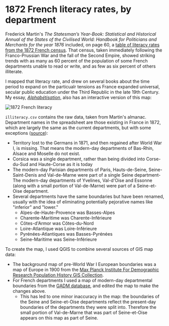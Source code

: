 # 1872 French literacy rates, by department

Frederick Martin's <i>The Statesman’s Year-Book: Statistical and Historical Annual of the States of the Civilised World: Handbook for Politicians and Merchants for the year 1876</i> included, on page 60, a [table of literacy rates from the 1872 French census](https://books.google.com/books?id=xG8EAAAAQAAJ&pg=PA60#v=onepage&q&f=false). That census, taken immediately following the Franco-Prussian War and the fall of the Second Empire, showed striking trends with as many as 60 percent of the population of some French departments unable to read or write, and as few as six percent of others illiterate.

I mapped that literacy rate, and drew on several books about the time period to expand on the particualr tensions as France expanded universal, secular public education under the Third Republic in the late 19th Century. My essay, <i>[Alphabétisation](http://dhmontgomery.com/2015/07/alphabetisation/)</i>, also has an interactive version of this map:

![1872 French literacy](https://raw.githubusercontent.com/dhmontgomery/personal-work/master/1872-french-literacy/literacyfrance.png)

`illiteracy.csv` contains the raw data, taken from Martin's almanac. Department names in the spreadsheet are those existing in France in 1872, which are largely the same as the current departments, but with some exceptions ([source](https://en.wikipedia.org/wiki/Departments_of_France)):

- Territory lost to the Germans in 1871, and then regained after World War I, is missing. That means the modern-day departments of Bas-Rhin, Alsace and Moselle do not exist.
- Corsica was a single department, rather than being divided into Corse-du-Sud and Haute-Corse as it is today
- The modern-day Parisian departments of Paris, Hauts-de-Seine, Seine-Saint-Denis and Val-de-Marne were part of a single Seine department- The modern-day departments of Yvelines, Val-d'Oise and Essonne (along with a small portion of Val-de-Marne) were part of a Seine-et-Oise department.
- Several departments have the same boundaries but have been renamed, usually with the idea of eliminating potentially pejorative names like "inferior" and "lower."
  - Alpes-de-Haute-Provence was Basses-Alpes
  - Charente-Maritime was Charente-Inférieure
  - Côtes-d'Armor was Côtes-du-Nord
  - Loire-Atlantique was Loire-Inférieure
  - Pyrénées-Atlantiques was Basses-Pyrénées
  - Seine-Maritime was Seine-Inférieure

To create the map, I used QGIS to combine several sources of GIS map data:
- The background map of pre-World War I European boundaries was a map of Europe in 1900 from the [Max Planck Institute For Demographic Research Population History GIS Collection](http://censusmosaic.org/web/data/historical-gis-files).
- For French departments I used a map of modern-day departmental boundaries from the [GADM database](http://gadm.org), and edited the map to make the changes above.
  - This has led to one minor inaccuracy in the map: the boundaries of the Seine and Seine-et-Oise departments reflect the present-day boundaries of the departments they were split into. Therefore the small portion of Val-de-Marne that was part of Seine-et-Oise appears on this map as part of Seine.
